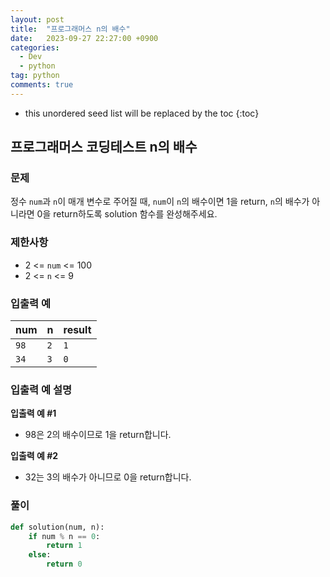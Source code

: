 ```yaml
---
layout: post
title:  "프로그래머스 n의 배수"
date:   2023-09-27 22:27:00 +0900
categories: 
  - Dev
  - python
tag: python
comments: true
---
```


* this unordered seed list will be replaced by the toc
{:toc}

## 프로그래머스 코딩테스트 n의 배수

### 문제

정수 `num`과 `n`이 매개 변수로 주어질 때, `num`이 `n`의 배수이면 1을 return, `n`의 배수가 아니라면 0을 return하도록 solution 함수를 완성해주세요.

### 제한사항

- 2 <= `num` <= 100
- 2 <= `n` <= 9

### 입출력 예

| num | n | result |
| --- | --- | --- |
| `98` | `2` | `1` |
| `34` | `3` | `0` |

### 입출력 예 설명

**입출력 예 #1**

- 98은 2의 배수이므로 1을 return합니다.

**입출력 예 #2**
  
- 32는 3의 배수가 아니므로 0을 return합니다.

### 풀이

```py
def solution(num, n):
    if num % n == 0:
        return 1
    else:
        return 0
```